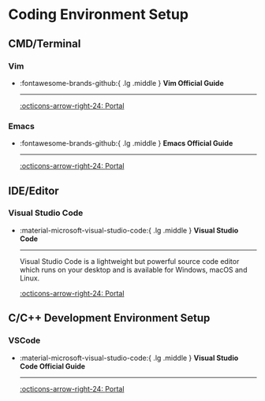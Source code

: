 # Coding Environment Setup

## CMD/Terminal

### Vim

<div class="grid cards" markdown>

-  :fontawesome-brands-github:{ .lg .middle } __Vim Official Guide__

    ---

    [:octicons-arrow-right-24: <a href="https://www.vim.org/" target="_blank"> Portal </a>](#)

</div>

### Emacs

<div class="grid cards" markdown>

-  :fontawesome-brands-github:{ .lg .middle } __Emacs Official Guide__

    ---

    [:octicons-arrow-right-24: <a href="https://www.gnu.org/software/emacs/" target="_blank"> Portal </a>](#)

</div>


## IDE/Editor

### Visual Studio Code
<div class="grid cards" markdown>

-  :material-microsoft-visual-studio-code:{ .lg .middle } __Visual Studio Code__

    ---

    Visual Studio Code is a lightweight but powerful source code editor which runs on your desktop and is available for Windows, macOS and Linux. 

    [:octicons-arrow-right-24: <a href="https://code.visualstudio.com/" target="_blank"> Portal </a>](#)

</div>


## C/C++ Development Environment Setup

### VSCode

<div class="grid cards" markdown>

-  :material-microsoft-visual-studio-code:{ .lg .middle } __Visual Studio Code Official Guide__

    ---

    [:octicons-arrow-right-24: <a href="https://code.visualstudio.com/docs/languages/cpp" target="_blank"> Portal </a>](#)

</div>